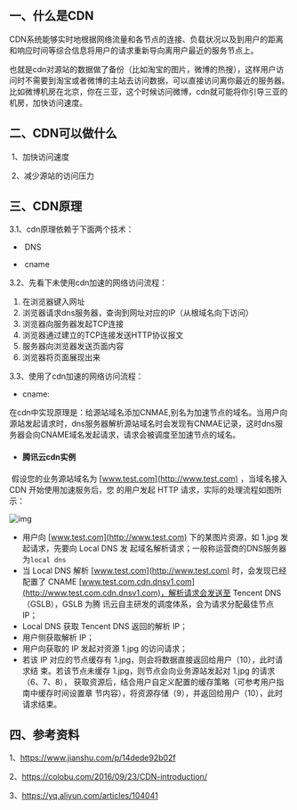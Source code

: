 ## 一、什么是CDN

​       CDN系统能够实时地根据网络流量和各节点的连接、负载状况以及到用户的距离和响应时间等综合信息将用户的请求重新导向离用户最近的服务节点上。

​       也就是cdn对源站的数据做了备份（比如淘宝的图片，微博的热搜），这样用户访问时不需要到淘宝或者微博的主站去访问数据，可以直接访问离你最近的服务器。比如微博机房在北京，你在三亚，这个时候访问微博，cdn就可能将你引导三亚的机房，加快访问速度。

## 二、CDN可以做什么

​	1、加快访问速度

​	2、减少源站的访问压力

## 三、CDN原理

3.1、cdn原理依赖于下面两个技术：

- ​	DNS


- ​	cname


3.2、先看下未使用cdn加速的网络访问流程：

1. 在浏览器键入网址
2. 浏览器请求dns服务器，查询到网址对应的IP（从根域名向下访问）
3. 浏览器向服务器发起TCP连接
4. 浏览器通过建立的TCP连接发送HTTP协议报文
5. 服务器向浏览器发送页面内容
6. 浏览器将页面展现出来

3.3、使用了cdn加速的网络访问流程：

- cname:

​        在cdn中实现原理是：给源站域名添加CNMAE,别名为加速节点的域名。当用户向源站发起请求时，dns服务器解析源站域名时会发现有CNMAE记录，这时dns服务器会向CNAME域名发起请求，请求会被调度至加速节点的域名。

- #### 腾讯云cdn实例

​        假设您的业务源站域名为 [www.test.com](http://www.test.com) ，当域名接入 CDN 开始使用加速服务后，您
 的用户发起 HTTP 请求，实际的处理流程如图所示：

![img](https://gitee.com/nieyunshu/picture/raw/master/img/20220219221836.png)

- 用户向 [www.test.com](http://www.test.com) 下的某图片资源，如 1.jpg 发起请求，先要向 Local DNS 发
   起域名解析请求；一般称运营商的DNS服务器为`local dns`
- 当 Local DNS 解析 [www.test.com](http://www.test.com) 时，会发现已经配置了 CNAME
   [www.test.com.cdn.dnsv1.com](http://www.test.com.cdn.dnsv1.com)，解析请求会发送至 Tencent DNS（GSLB），GSLB 为腾
   讯云自主研发的调度体系，会为请求分配最佳节点 IP；
- Local DNS 获取 Tencent DNS 返回的解析 IP；
- 用户侧获取解析 IP；
- 用户向获取的 IP 发起对资源 1.jpg 的访问请求；
- 若该 IP 对应的节点缓存有 1.jpg，则会将数据直接返回给用户（10），此时请求结
   束。若该节点未缓存 1.jpg，则节点会向业务源站发起对 1.jpg 的请求（6、7、8），
   获取资源后，结合用户自定义配置的缓存策略（可参考用户指南中缓存时间设置章
   节内容），将资源存储（9），并返回给用户（10），此时请求结束。

## 四、参考资料

1、https://www.jianshu.com/p/14dede92b02f

2、https://colobu.com/2016/09/23/CDN-introduction/

3、https://yq.aliyun.com/articles/104041